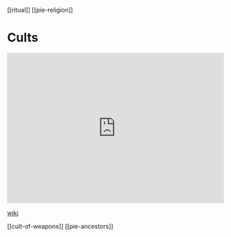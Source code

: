 [[ritual]] [[pie-religion]]
# Cults
<iframe width="100%" height="350" frameborder="0" allow="accelerometer; autoplay; clipboard-write; encrypted-media; gyroscope; picture-in-picture" allowfullscreen src="https://en.wikipedia.org/wiki/Proto-Indo-European-mythology#Sacrifices"></iframe>

[wiki](https://en.wikipedia.org/wiki/Proto-Indo-European-mythology#Sacrifices)


[[cult-of-weapons]]
[[pie-ancestors]]